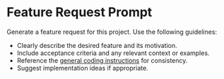<!-- file: .github/prompts/feature-request.prompt.md -->

# Feature Request Prompt

Generate a feature request for this project. Use the following guidelines:

- Clearly describe the desired feature and its motivation.
- Include acceptance criteria and any relevant context or examples.
- Reference the
  [general coding instructions](../instructions/general-coding.instructions.md)
  for consistency.
- Suggest implementation ideas if appropriate.
